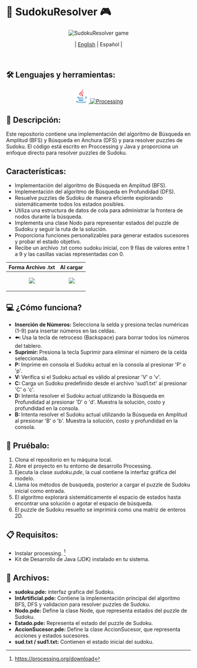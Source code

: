# :mag_right: SudokuResolver :video_game:

<p align="center">
  <img align="center" height="500px" alt="SudokuResolver game" src="https://github.com/SantiagoAnzola1/SudokuResolver/assets/134959710/ac573bba-33a7-4a7c-b121-8ba8918ad89a"/>
</p>


<p align="center">
  | <a href=READMEEN.md>English</a> | 
    <span>Español</span> |
</p>
<br>


## :hammer_and_wrench: Lenguajes y herramientas:
<p align="center"> 
  <a href="https://www.java.com" target="_blank" rel="noreferrer"> <img src="https://raw.githubusercontent.com/devicons/devicon/master/icons/java/java-original.svg" alt="java" width="40" height="40"/> </a>
  <a href="https://processing.org/" target="_blank" rel="noreferrer"> <img src="https://cdn.jsdelivr.net/gh/devicons/devicon@latest/icons/processing/processing-original.svg" alt="Processing" width="40" height="40"/> </a> 
</p>


## :page_with_curl: Descripción:
Este repositorio contiene una implementación del algoritmo de Búsqueda en Amplitud (BFS) y Búsqueda en Anchura (DFS) y para resolver puzzles de Sudoku. El código está escrito en Proccessing y Java y proporciona un enfoque directo para resolver puzzles de Sudoku.

## Características:
  - Implementación del algoritmo de Búsqueda en Amplitud (BFS).
  - Implementación del algoritmo de Búsqueda en Profundidad (DFS).
  - Resuelve puzzles de Sudoku de manera eficiente explorando sistemáticamente todos los estados posibles.
  - Utiliza una estructura de datos de cola para administrar la frontera de nodos durante la búsqueda.
  - Implementa una clase Nodo para representar estados del puzzle de Sudoku y seguir la ruta de la solución.
  - Proporciona funciones personalizables para generar estados sucesores y probar el estado objetivo.
  - Recibe un archivo .txt como sudoku inicial, con 9 filas de valores entre 1 a 9 y las casillas vacias representadas con 0.

| Forma Archivo .txt | Al cargar |
| ------------- | ------------- |
| <p align="center"><img width="50%" src="https://github.com/SantiagoAnzola1/SudokuResolver/assets/134959710/27f18dab-4733-460a-9fbf-f006eef7b495" /></p> | <p align="center"><img  width="50%" src="https://github.com/SantiagoAnzola1/SudokuResolver/assets/134959710/0b920094-d961-4217-8b5d-893de094c3cd" /></p>  |

## 💻 ¿Cómo funciona?
  - <strong>Inserción de Números: </strong> Selecciona la selda y presiona teclas numéricas (1-9) para insertar números en las celdas.
  - <strong>:arrow_left:: </strong> Usa la tecla de retroceso (Backspace) para borrar todos los números del tablero.
  - <strong>Suprimir: </strong> Presiona la tecla Suprimir para eliminar el número de la celda seleccionada.
  - <strong>P: </strong> Imprime en consola el Sudoku actual en la consola al presionar 'P' o 'p'.
  - <strong>V: </strong> Verifica si el Sudoku actual es válido al presionar 'V' o 'v'.
  - <strong>C: </strong> Carga un Sudoku predefinido desde el archivo 'sud1.txt' al presionar 'C' o 'c'.
  - <strong>D: </strong> Intenta resolver el Sudoku actual utilizando la Búsqueda en Profundidad al presionar 'D' o 'd'. Muestra la solución, costo y profundidad en la consola.
  - <strong>B: </strong> Intenta resolver el Sudoku actual utilizando la Búsqueda en Amplitud al presionar 'B' o 'b'. Muestra la solución, costo y profundidad en la consola.


## :game_die: Pruébalo:
  1.  Clona el repositorio en tu máquina local.
  2.  Abre el proyecto en tu entorno de desarrollo Processing.
  3.  Ejecuta la clase _sudoku.pde_, la cual contiene la interfaz gráfica del modelo.
  4.  Llama los métodos de busqueda, posterior a cargar el puzzle de Sudoku inicial como entrada.
  5.  El algoritmo explorará sistemáticamente el espacio de estados hasta encontrar una solución o agotar el espacio de búsqueda.
  6.  El puzzle de Sudoku resuelto se imprimirá como una matriz de enteros 2D.


## :clipboard: Requisitos:
  - Instalar processing. [^1]
  - Kit de Desarrollo de Java (JDK) instalado en tu sistema.

## 📁 Archivos:
  - **sudoku.pde:** interfaz grafica del Sudoku.
  - **IntArtificial.pde:** Contiene la implementación principal del algoritmo BFS, DFS y validacion para resolver puzzles de Sudoku.
  - **Nodo.pde:** Define la clase Node, que representa estados del puzzle de Sudoku.
  - **Estado.pde:** Representa el estado del puzzle de Sudoku.
  - **AccionSucesor.pde:** Define la clase AccionSucesor, que representa acciones y estados sucesores.
  - **sud.txt / sud1.txt:** Contienen el estado inicial del sudoku.


[^1]: https://processing.org/download
